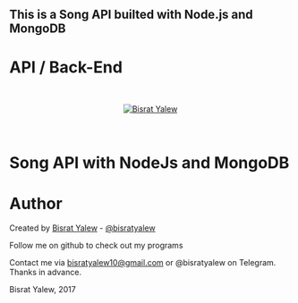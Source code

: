 <h2> This is a Song API builted with Node.js and MongoDB </h2>

# API / Back-End

<br/>
<p align="center">
  <a href="http://github.com/bisratyalew">
      <img src ="https://lh3.googleusercontent.com/-wnEvjqtMM64/V5IRJddJ-ZI/AAAAAAAAABg/IrIEDaYQaFkFqS9rOLv-qL3slRGCyfwygCEwYBhgL/w140-h140-p/13607001_111123475987884_1354606817277497713_n.jpg" alt="Bisrat Yalew"/>
  </a>
</p>
<br/>

Song API with NodeJs and MongoDB
================================


Author
======

Created by [Bisrat Yalew](https://linkedin.com/in/bisratyalew) - [@bisratyalew](mailto:bisratyalew10@gmail.com)

Follow me on github to check out my programs

Contact me via bisratyalew10@gmail.com or @bisratyalew on Telegram.  
Thanks in advance.

Bisrat Yalew, 2017  
